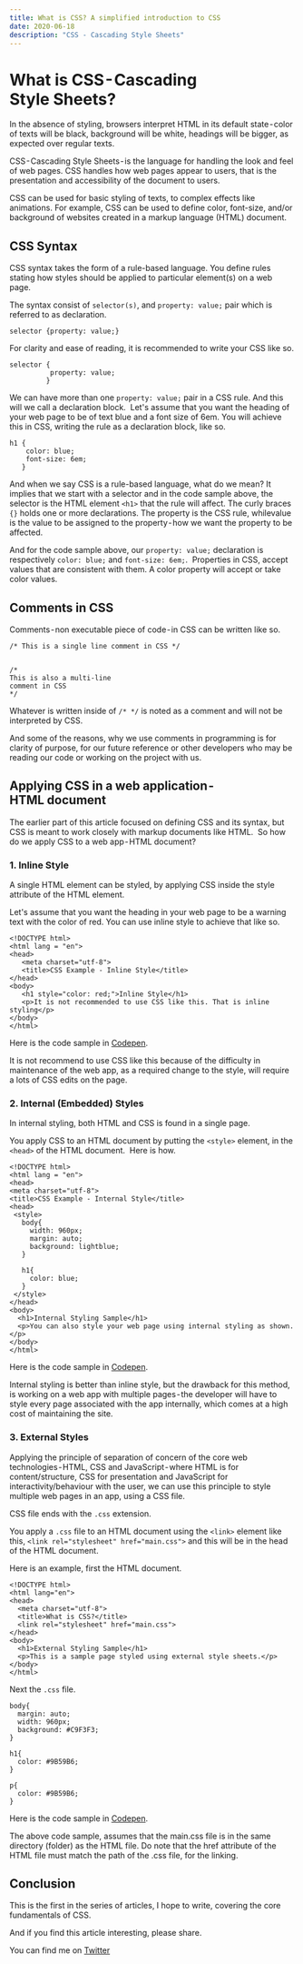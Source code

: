 ```yaml
---
title: What is CSS? A simplified introduction to CSS
date: 2020-06-18
description: "CSS - Cascading Style Sheets"
---
```


# What is CSS - Cascading Style Sheets?

In the absence of styling, browsers interpret HTML in its default state - color of texts will be black, background will be white, headings will be bigger, as expected over regular texts.

CSS - Cascading Style Sheets - is the language for handling the look and feel of web pages. CSS handles how web pages appear to users, that is the presentation and accessibility of the document to users. 

CSS can be used for basic styling of texts, to complex effects like animations. For example, CSS can be used to define color, font-size, and/or background of websites created in a markup language (HTML) document.

## CSS Syntax

CSS syntax takes the form of a rule-based language. You define rules stating how styles should be applied to particular element(s) on a web page.

The syntax consist of `selector(s)`, and `property: value;` pair which is referred to as declaration.

```
selector {property: value;}
```

For clarity and ease of reading, it is recommended to write your CSS like so.

```
selector {
          property: value;
         }
```

We can have more than one `property: value;` pair in a CSS rule. And this will we call a declaration block. 
Let's assume that you want the heading of your web page to be of text blue and a font size of 6em. You will achieve this in CSS, writing the rule as a declaration block, like so.

```
h1 {
    color: blue;
    font-size: 6em;
   }
```

And when we say CSS is a rule-based language, what do we mean? It implies that we start with a selector and in the code sample above, the selector is the HTML element `<h1>` that the rule will affect. The curly braces `{}` holds one or more declarations. The property is the CSS rule, whilevalue is the value to be assigned to the property - how we want the property to be affected.

And for the code sample above, our `property: value;` declaration is respectively `color: blue;` and `font-size: 6em;`. 
Properties in CSS, accept values that are consistent with them. A color property will accept or take color values.

## Comments in CSS
Comments - non executable piece of code - in CSS can be written like so.

```
/* This is a single line comment in CSS */


/* 
This is also a multi-line
comment in CSS
*/
```
Whatever is written inside of `/* */` is noted as a comment and will not be interpreted by CSS. 

And some of the reasons, why we use comments in programming is for clarity of purpose, for our future reference or other developers who may be reading our code or working on the project with us.

## Applying CSS in a web application - HTML document

The earlier part of this article focused on defining CSS and its syntax, but CSS is meant to work closely with markup documents like HTML. 
So how do we apply CSS to a web app - HTML document?

### 1. Inline Style

A single HTML element can be styled, by applying CSS inside the style  attribute of the HTML element. 

Let's assume that you want the heading in your web page to be a warning text with the color of red. You can use inline style to achieve that like so.

```
<!DOCTYPE html>
<html lang = "en">
<head>
   <meta charset="utf-8">
   <title>CSS Example - Inline Style</title>
</head>
<body>
   <h1 style="color: red;">Inline Style</h1>
   <p>It is not recommended to use CSS like this. That is inline styling</p>
</body>
</html>
```

Here is the code sample in [Codepen](https://codepen.io/freeborncharles/pen/eYJBGLg).

It is not recommend to use CSS like this because of the difficulty in maintenance of the web app, as a required change to the style, will require a lots of CSS edits on the page.

### 2. Internal (Embedded) Styles

In internal styling, both HTML and CSS is found in a single page. 

You apply CSS to an HTML document by putting the `<style>` element, in the `<head>` of the HTML document. 
Here is how.

```
<!DOCTYPE html>
<html lang = "en">
<head>
<meta charset="utf-8">
<title>CSS Example - Internal Style</title>
<head>
 <style>
   body{
     width: 960px;
     margin: auto;
     background: lightblue;
   }
  
   h1{
     color: blue;
   }
 </style>
</head>
<body>
  <h1>Internal Styling Sample</h1>
  <p>You can also style your web page using internal styling as shown.</p>
</body>
</html>
```

Here is the code sample in [Codepen](https://codepen.io/freeborncharles/pen/gOPLXYN).

Internal styling is better than inline style, but the drawback for this method, is working on a web app with multiple pages - the developer will have to style every page associated with the app internally, which comes at a high cost of maintaining the site.

### 3. External Styles

Applying the principle of separation of concern of the core web technologies - HTML, CSS and JavaScript - where HTML is for content/structure, CSS for presentation and JavaScript for interactivity/behaviour with the user, we can use this principle to style multiple web pages in an app, using a CSS file.

CSS file ends with the `.css` extension.

You apply a `.css` file to an HTML document using the `<link>` element like this, `<link rel="stylesheet" href="main.css">` and this will be in the head of the HTML document. 

Here is an example, first the HTML document.

```
<!DOCTYPE html>
<html lang="en">
<head>
  <meta charset="utf-8">
  <title>What is CSS?</title>
  <link rel="stylesheet" href="main.css">
</head>
<body>
  <h1>External Styling Sample</h1>
  <p>This is a sample page styled using external style sheets.</p></body>
</html>
```

Next the `.css` file.

```
body{
  margin: auto;
  width: 960px;
  background: #C9F3F3;
}

h1{
  color: #9B59B6;
}

p{
  color: #9B59B6;
}
```

Here is the code sample in [Codepen](https://codepen.io/freeborncharles/pen/KKVNyjQ).

The above code sample, assumes that the main.css file is in the same directory (folder) as the HTML file. Do note that the href attribute of the HTML file must match the path of the .css file, for the linking.

## Conclusion

This is the first in the series of articles, I hope to write, covering the core fundamentals of CSS. 

And if you find this article interesting, please share.

You can find me on [Twitter](https://twitter.com/charliecodes)
